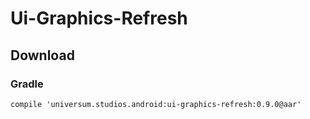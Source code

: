 Ui-Graphics-Refresh
===============

## Download ##

### Gradle ###

    compile 'universum.studios.android:ui-graphics-refresh:0.9.0@aar'

